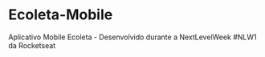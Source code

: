 # Ecoleta-Mobile
Aplicativo Mobile Ecoleta - Desenvolvido durante a NextLevelWeek #NLW1 da Rocketseat
